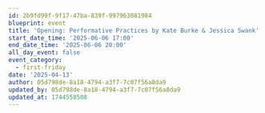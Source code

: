 ```yaml
---
id: 2b9fd99f-9f17-47ba-839f-997963081984
blueprint: event
title: 'Opening: Performative Practices by Kate Burke & Jessica Swank'
start_date_time: '2025-06-06 17:00'
end_date_time: '2025-06-06 20:00'
all_day_event: false
event_category:
  - first-friday
date: '2025-04-13'
author: 05d798de-8a18-4794-a3f7-7c07f56a8da9
updated_by: 05d798de-8a18-4794-a3f7-7c07f56a8da9
updated_at: 1744558508
---
```

